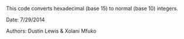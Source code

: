 This code converts hexadecimal (base 15) to normal (base 10) integers. 

Date: 7/29/2014

Authors: Dustin Lewis & Xolani Mfuko
 
